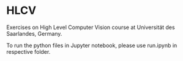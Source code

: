 # HLCV
Exercises on High Level Computer Vision course at Universität des Saarlandes, Germany.


To run the python files in Jupyter notebook, please use run.ipynb in respective folder.
